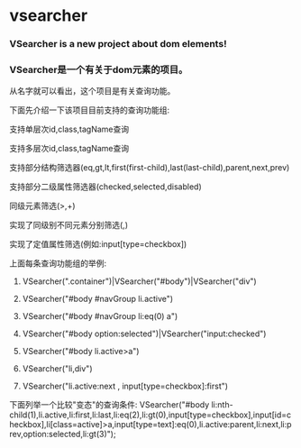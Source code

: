 vsearcher
=========
### VSearcher is a new project about dom elements!

### VSearcher是一个有关于dom元素的项目。

从名字就可以看出，这个项目是有关查询功能。

下面先介绍一下该项目目前支持的查询功能组:

支持单层次id,class,tagName查询

支持多层次id,class,tagName查询

支持部分结构筛选器(eq,gt,lt,first(first-child),last(last-child),parent,next,prev)

支持部分二级属性筛选器(checked,selected,disabled)

同级元素筛选(>,+)

实现了同级别不同元素分别筛选(,)

实现了定值属性筛选(例如:input[type=checkbox])

上面每条查询功能组的举例: 
1. VSearcher(".container")|VSearcher("#body")|VSearcher("div")

2. VSearcher("#body #navGroup li.active")

3. VSearcher("#body #navGroup li:eq(0) a")

4. VSearcher("#body option:selected")|VSearcher("input:checked")

5. VSearcher("#body li.active>a")

6. VSearcher("li,div")

7. VSearcher("li.active:next , input[type=checkbox]:first")

下面列举一个比较"变态"的查询条件: VSearcher("#body li:nth-child(1),li.active,li:first,li:last,li:eq(2),li:gt(0),input[type=checkbox],input[id=checkbox],li[class=active]>a,input[type=text]:eq(0),li.active:parent,li:next,li:prev,option:selected,li:gt(3)");
